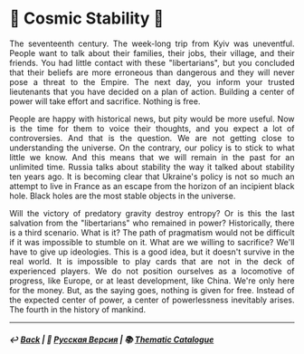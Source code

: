 # 🌌 Cosmic Stability 🌌
<p align="justify">The seventeenth century. The week-long trip from Kyiv was uneventful. People want to talk about their families, their jobs, their village, and their friends. You had little contact with these "libertarians", but you concluded that their beliefs are more erroneous than dangerous and they will never pose a threat to the Empire. The next day, you inform your trusted lieutenants that you have decided on a plan of action. Building a center of power will take effort and sacrifice. Nothing is free.</p>

<p align="justify">People are happy with historical news, but pity would be more useful. Now is the time for them to voice their thoughts, and you expect a lot of controversies. And that is the question. We are not getting close to understanding the universe. On the contrary, our policy is to stick to what little we know. And this means that we will remain in the past for an unlimited time. Russia talks about stability the way it talked about stability ten years ago. It is becoming clear that Ukraine's policy is not so much an attempt to live in France as an escape from the horizon of an incipient black hole. Black holes are the most stable objects in the universe.</p>

<p align="justify">Will the victory of predatory gravity destroy entropy? Or is this the last salvation from the "libertarians" who remained in power? Historically, there is a third scenario. What is it? The path of pragmatism would not be difficult if it was impossible to stumble on it. What are we willing to sacrifice? We'll have to give up ideologies. This is a good idea, but it doesn't survive in the real world. It is impossible to play cards that are not in the deck of experienced players. We do not position ourselves as a locomotive of progress, like Europe, or at least development, like China. We're only here for the money. But, as the saying goes, nothing is given for free. Instead of the expected center of power, a center of powerlessness inevitably arises. The fourth in the history of mankind.</p>

***

##### ↩️ [Back](index.md) | 🌻 [Русская Версия](stability-2.md) | 📚 [Thematic Catalogue](index_t.md)

